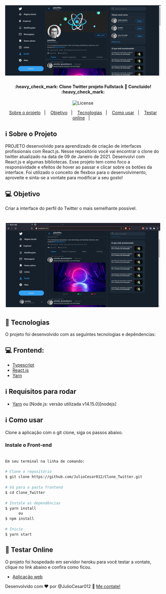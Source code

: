 <h1 align="center">
    <img alt="CloneTwitter" title="#CloneTwitter" src="./github/clone_twitter.png" width="550px" />
</h1>

<h4 align="center">
	:heavy_check_mark:  Clone Twitter projeto Fullstack 🚀 Concluído! :heavy_check_mark:
</h4>
<p align="center">
  <img alt="License" src="https://img.shields.io/badge/license-MIT-brightgreen">
</p>

<p align="center">
  <a href="#information_source-sobre-o-projeto">Sobre o projeto</a>&nbsp;&nbsp;&nbsp;|&nbsp;&nbsp;&nbsp;
  <a href="#computer-objetivo">Objetivo</a>&nbsp;&nbsp;&nbsp;|&nbsp;&nbsp;&nbsp;
  <a href="#rocket-tecnologias">Tecnologias</a>&nbsp;&nbsp;&nbsp;|&nbsp;&nbsp;&nbsp;
  <a href="#information_source-como-usar">Como usar</a>&nbsp;&nbsp;&nbsp;|&nbsp;&nbsp;&nbsp;
  <a href="#rocket-testar-online">Testar online</a>&nbsp;&nbsp;&nbsp;|&nbsp;&nbsp;&nbsp;
</p>

## :information_source: Sobre o Projeto

PROJETO desenvolvido para aprendizado de criação de interfaces profissionais com React.js. Nesse repositório você vai encontrar o clone do twitter atualizado na data de 09 de Janeiro de 2021. Desenvolvi com React.js e algumas bibliotecas. Esse projeto tem como foco a responsividade e efeitos de hover ao passar e clicar sobre os botões da interface. Foi utilizado o conceito de flexbox para o desenvolvimento, aproveite e sinta-se a vontate para modificar a seu gosto!

## :computer: Objetivo

Criar a interface do perfil do Twitter o mais semelhante possivel.

<h1 align="center">
    <img alt="Example" title="Example" src="./github/home.png" width="500px" />
</h1>

## :rocket: Tecnologias

O projeto foi desenvolvido com as seguintes tecnologias e depêndencias:

## :computer: Frontend:

- [Typescript][typescript]
- [React.js][reactjs]
- [Yarn][yarn]

## :information_source: Requisitos para rodar

- [Yarn][yarn] ou [Node.js: versão utilizada v14.15.0][nodejs]

## :information_source: Como usar

Clone a aplicação com o git clone, siga os passos abaixo.

### Instale o Front-end

```bash

Em seu terminal na linha de comando:

# Clone o repositório
$ git clone https://github.com/JulioCesar012/Clone_Twitter.git

# Vá para a pasta frontend
$ cd Clone_Twitter

# Instale as dependências
$ yarn install
      ou
$ npm install

# Inicie
$ yarn start

```

## :rocket: Testar Online

O projeto foi hospedado em servidor heroku para você testar a vontate, clique no link abaixo e confira como ficou.

- [Aplicação web][frontend]

Desenvolvido com ♥ por @JulioCesar012 :wave: [Me contate!](https://www.linkedin.com/in/julio-cesar-filho-759653171/)

[typescript]: https://www.typescriptlang.org/
[reactjs]: https://reactjs.org
[yarn]: https://yarnpkg.com/

[frontend]: https://frontendsempreit.herokuapp.com/
